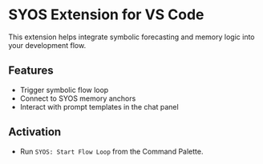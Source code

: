# SYOS Extension for VS Code

This extension helps integrate symbolic forecasting and memory logic into your development flow.

## Features
- Trigger symbolic flow loop
- Connect to SYOS memory anchors
- Interact with prompt templates in the chat panel

## Activation
- Run `SYOS: Start Flow Loop` from the Command Palette.
